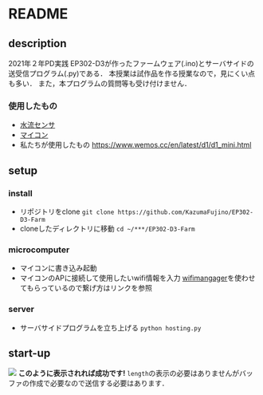 # README
## description
2021年２年PD実践 EP302-D3が作ったファームウェア(.ino)とサーバサイドの送受信プログラム(.py)である．
本授業は試作品を作る授業なので，見にくい点も多い．
また，本プログラムの質問等も受け付けません．
### 使用したもの
- [水流センサ](https://ja.aliexpress.com/item/32784530232.html)
- [マイコン](https://ja.aliexpress.com/w/wholesale-wemos-d1-mini.html)
- 私たちが使用したもの
https://www.wemos.cc/en/latest/d1/d1_mini.html
## setup
### install
- リポジトリをclone
`git clone https://github.com/KazumaFujino/EP302-D3-Farm`
- cloneしたディレクトリに移動
`cd ~/***/EP302-D3-Farm`
### microcomputer
- マイコンに書き込み起動
- マイコンのAPに接続して使用したいwifi情報を入力
[wifimangager](https://github.com/tzapu/WiFiManager)を使わせてもらっているので繋げ方はリンクを参照
### server
- サーバサイドプログラムを立ち上げる
`python hosting.py`
## start-up
![](https://i.imgur.com/0mU3wZu.png)
**このように表示されれば成功です!**
`length`の表示の必要はありませんがバッファの作成で必要なので送信する必要はあります．
